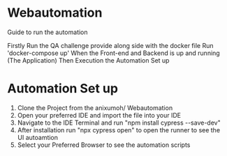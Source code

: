 # Webautomation

Guide to run the automation

Firstly Run the QA challenge provide along side with the docker file
Run 'docker-compose up'
When the Front-end and Backend is up and running (The Application)
Then Execution the Automation Set up
 
 # Automation Set up 
 
 1. Clone the Project from the anixumoh/ Webautomation 
 2. Open your preferred IDE and import the file into your IDE
 3. Navigate to the IDE Terminal and run "npm install cypress --save-dev"
 4. After installation run "npx cypress open" to open the runner to see the UI autoamtion
 5. Select your Preferred Browser to see the automation scripts 

